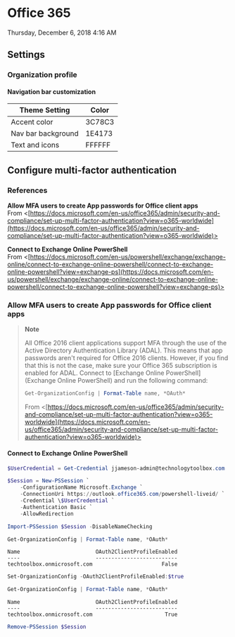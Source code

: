 ﻿# Office 365

Thursday, December 6, 2018
4:16 AM

## Settings

### Organization profile

#### Navigation bar customization

| Theme Setting      | Color  |
| ------------------ | ------ |
| Accent color       | 3C78C3 |
| Nav bar background | 1E4173 |
| Text and icons     | FFFFFF |

## Configure multi-factor authentication

### References

**Allow MFA users to create App passwords for Office client apps**\
From <[https://docs.microsoft.com/en-us/office365/admin/security-and-compliance/set-up-multi-factor-authentication?view=o365-worldwide](https://docs.microsoft.com/en-us/office365/admin/security-and-compliance/set-up-multi-factor-authentication?view=o365-worldwide)>

**Connect to Exchange Online PowerShell**\
From <[https://docs.microsoft.com/en-us/powershell/exchange/exchange-online/connect-to-exchange-online-powershell/connect-to-exchange-online-powershell?view=exchange-ps](https://docs.microsoft.com/en-us/powershell/exchange/exchange-online/connect-to-exchange-online-powershell/connect-to-exchange-online-powershell?view=exchange-ps)>

### Allow MFA users to create App passwords for Office client apps

> **Note**
>
> All Office 2016 client applications support MFA through the use of the Active Directory Authentication Library (ADAL). This means that app passwords aren't required for Office 2016 clients. However, if you find that this is not the case, make sure your Office 365 subscription is enabled for ADAL. Connect to [Exchange Online PowerShell](Exchange Online PowerShell) and run the following command:
>
> ```PowerShell
> Get-OrganizationConfig | Format-Table name, *OAuth*
> ```
>
> From <[https://docs.microsoft.com/en-us/office365/admin/security-and-compliance/set-up-multi-factor-authentication?view=o365-worldwide](https://docs.microsoft.com/en-us/office365/admin/security-and-compliance/set-up-multi-factor-authentication?view=o365-worldwide)>

#### Connect to Exchange Online PowerShell

```PowerShell
$UserCredential = Get-Credential jjameson-admin@technologytoolbox.com

$Session = New-PSSession `
    -ConfigurationName Microsoft.Exchange `
    -ConnectionUri https://outlook.office365.com/powershell-liveid/ `
    -Credential \$UserCredential `
    -Authentication Basic `
    -AllowRedirection

Import-PSSession $Session -DisableNameChecking

Get-OrganizationConfig | Format-Table name, *OAuth*
```

```Text
Name                        OAuth2ClientProfileEnabled
----                        --------------------------
techtoolbox.onmicrosoft.com                      False
```

```PowerShell
Set-OrganizationConfig -OAuth2ClientProfileEnabled:$true

Get-OrganizationConfig | Format-Table name, *OAuth*
```

```Text
Name                        OAuth2ClientProfileEnabled
----                        --------------------------
techtoolbox.onmicrosoft.com                       True
```

```PowerShell
Remove-PSSession $Session
```
